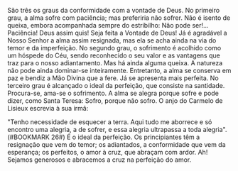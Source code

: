 
São três os graus da conformidade com a vontade de Deus. No primeiro grau, a alma sofre com paciência; mas preferiria não sofrer. Não é isento de queixa, embora acompanhada sempre do estribilho: Não pode ser!\... Paciência! Deus assim quis! Seja feita a Vontade de Deus! Já é agradável a Nosso Senhor a alma assim resignada, mas ela se acha ainda na via do temor e da imperfeição. No segundo grau, o sofrimento é acolhido como um hóspede do Céu, sendo reconhecido o seu valor e as vantagens que traz para o nosso adiantamento. Mas há ainda alguma queixa. A natureza não pode ainda dominar-se inteiramente. Entretanto, a alma se conserva em paz e bendiz a Mão Divina que a fere. Já se apresenta mais perfeita. No terceiro grau é alcançado o ideal da perfeição, que consiste na santidade. Procura-se, ama-se o sofrimento. A alma se alegra porque sofre e pode dizer, como Santa Teresa: Sofro, porque não sofro. O anjo do Carmelo de Lisieux escrevia à sua irmã:

"Tenho necessidade de esquecer a terra. Aqui tudo me aborrece e só encontro uma alegria, a de sofrer, e essa alegria ultrapassa a toda alegria".(#BOOKMARK 26#) É o ideal da perfeição. Os principiantes têm a resignação que vem do temor; os adiantados, a conformidade que vem da esperança; os perfeitos, o amor à cruz, que abraçam com ardor. Ah! Sejamos generosos e abracemos a cruz na perfeição do amor.

